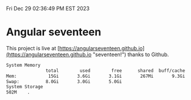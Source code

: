 Fri Dec 29 02:36:49 PM EST 2023

# Angular seventeen


This project is live at [https://angularseventeen.github.io](https://angularseventeen.github.io "seventeen!") thanks to Github.

```bash
System Memory
               total        used        free      shared  buff/cache   available
Mem:            15Gi       3.6Gi       3.1Gi       267Mi       9.3Gi        11Gi
Swap:          8.0Gi       3.0Gi       5.0Gi
System Storage
502M	.
```
```bash
